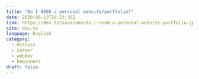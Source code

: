 ```yaml
---
title: "Do I NEED a personal website/portfolio?"
date: 2020-06-13T16:23:36Z
link: https://dev.to/saracunn/do-i-need-a-personal-website-portfolio-jpp?utm_medium=RSS&utm_source=news.12bit.vn
site: dev.to
language: English
category:
  - discuss
  - career
  - webdev
  - beginners
draft: false
---
```

